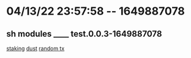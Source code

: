 # 04/13/22 23:57:58 -- 1649887078
## sh modules ____ test.0.0.3-1649887078
[staking](https://github.com/danielclough/testnet-docker/blob/main/log/0.0.3-1649887078)
[dust](https://github.com/danielclough/testnet-docker/blob/main/log/0.0.3-1649887078-dust.md)
[random tx](https://github.com/danielclough/testnet-docker/blob/main/log/0.0.3-1649887078-rndm.md)
